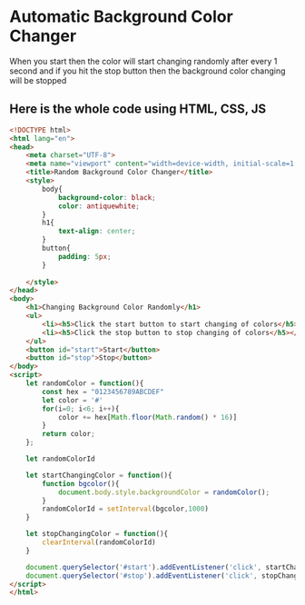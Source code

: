 # Automatic Background Color Changer

When you start then the color will start changing randomly after every 1 second and if you hit the stop button then the background color changing will be stopped
## Here is the whole code using HTML, CSS, JS

```html
<!DOCTYPE html>
<html lang="en">
<head>
    <meta charset="UTF-8">
    <meta name="viewport" content="width=device-width, initial-scale=1.0">
    <title>Random Background Color Changer</title>
    <style>
        body{
            background-color: black;
            color: antiquewhite;
        }
        h1{
            text-align: center;
        }
        button{
            padding: 5px;
        }
        
    </style>
</head>
<body>
    <h1>Changing Background Color Randomly</h1>
    <ul>
        <li><h5>Click the start button to start changing of colors</h5></li>
        <li><h5>Click the stop button to stop changing of colors</h5></li>
    </ul>
    <button id="start">Start</button>
    <button id="stop">Stop</button>
</body>
<script>
    let randomColor = function(){
        const hex = "0123456789ABCDEF"
        let color = '#'
        for(i=0; i<6; i++){
            color += hex[Math.floor(Math.random() * 16)]
        }
        return color;
    };

    let randomColorId

    let startChangingColor = function(){
        function bgcolor(){
            document.body.style.backgroundColor = randomColor();
        }
        randomColorId = setInterval(bgcolor,1000)
    }

    let stopChangingColor = function(){
        clearInterval(randomColorId)
    }

    document.querySelector('#start').addEventListener('click', startChangingColor)
    document.querySelector('#stop').addEventListener('click', stopChangingColor)
</script>
</html>
```
